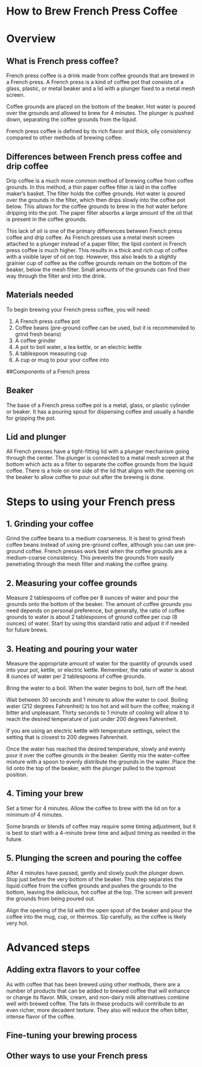 # How to Brew French Press Coffee

# Overview

## What is French press coffee?

French press coffee is a drink made from coffee grounds that are brewed in a French press. A French press is a kind of coffee pot that consists of a glass, plastic, or metal beaker and a lid with a plunger fixed to a metal mesh screen.

Coffee grounds are placed on the bottom of the beaker. Hot water is poured over the grounds and allowed to brew for 4 minutes. The plunger is pushed down, separating the coffee grounds from the liquid.

French press coffee is defined by its rich flavor and thick, oily consistency compared to other methods of brewing coffee.

## Differences between French press coffee and drip coffee

Drip coffee is a much more common method of brewing coffee from coffee grounds. In this method, a thin paper coffee filter is laid in the coffee maker’s basket. The filter holds the coffee grounds. Hot water is poured over the grounds in the filter, which then drips slowly into the coffee pot below. This allows for the coffee grounds to brew in the hot water before dripping into the pot. The paper filter absorbs a large amount of the oil that is present in the coffee grounds.

This lack of oil is one of the primary differences between French press coffee and drip coffee. As French presses use a metal mesh screen attached to a plunger instead of a paper filter, the lipid content in French press coffee is much higher. This results in a thick and rich cup of coffee with a visible layer of oil on top.
However, this also leads to a slightly grainier cup of coffee as the coffee grounds remain on the bottom of the beaker, below the mesh filter. Small amounts of the grounds can find their way through the filter and into the drink.

## Materials needed

To begin brewing your French press coffee, you will need:

1. A French press coffee pot
2. Coffee beans (pre-ground coffee can be used, but it is recommended to grind fresh beans)
3. A coffee grinder
4. A pot to boil water, a tea kettle, or an electric kettle
5. A tablespoon measuring cup
6. A cup or mug to pour your coffee into

##Components of a French press
## Beaker

The base of a French press coffee pot is a metal, glass, or plastic cylinder or beaker. It has a pouring spout for dispensing coffee and usually a handle for gripping the pot.

## Lid and plunger

All French presses have a tight-fitting lid with a plunger mechanism going through the center. The plunger is connected to a metal mesh screen at the bottom which acts as a filter to separate the coffee grounds from the liquid coffee. There is a hole on one side of the lid that aligns with the opening on the beaker to allow coffee to pour out after the brewing is done.

# Steps to using your French press


## 1. Grinding your coffee

Grind the coffee beans to a medium coarseness. It is best to grind fresh coffee beans instead of using pre-ground coffee, although you can use pre-ground coffee. French presses work best when the coffee grounds are a medium-coarse consistency. This prevents the grounds from easily penetrating through the mesh filter and making the coffee grainy.

## 2. Measuring your coffee grounds

Measure 2 tablespoons of coffee per 8 ounces of water and pour the grounds onto the bottom of the beaker.
The amount of coffee grounds you need depends on personal preference, but generally, the ratio of coffee grounds to water is about 2 tablespoons of ground coffee per cup (8 ounces) of water. Start by using this standard ratio and adjust it if needed for future brews.

## 3. Heating and pouring your water

Measure the appropriate amount of water for the quantity of grounds used into your pot, kettle, or electric kettle. Remember, the ratio of water is about 8 ounces of water per 2 tablespoons of coffee grounds.

Bring the water to a boil. When the water begins to boil, turn off the heat.

Wait between 30 seconds and 1 minute to allow the water to cool. Boiling water (212 degrees Fahrenheit) is too hot and will burn the coffee, making it bitter and unpleasant. Thirty seconds to 1 minute of cooling will allow it to reach the desired temperature of just under 200 degrees Fahrenheit.

If you are using an electric kettle with temperature settings, select the setting that is closest to 200 degrees Fahrenheit.

Once the water has reached the desired temperature, slowly and evenly pour it over the coffee grounds in the beaker. Gently mix the water-coffee mixture with a spoon to evenly distribute the grounds in the water. Place the lid onto the top of the beaker, with the plunger pulled to the topmost position.

## 4. Timing your brew

Set a timer for 4 minutes. Allow the coffee to brew with the lid on for a minimum of 4 minutes.

Some brands or blends of coffee may require some timing adjustment, but it is best to start with a 4-minute brew time and adjust timing as needed in the future.

## 5. Plunging the screen and pouring the coffee

After 4 minutes have passed, gently and slowly push the plunger down. Stop just before the very bottom of the beaker. This step separates the liquid coffee from the coffee grounds and pushes the grounds to the bottom, leaving the delicious, hot coffee at the top. The screen will prevent the grounds from being poured out.

Align the opening of the lid with the open spout of the beaker and pour the coffee into the mug, cup, or thermos. Sip carefully, as the coffee is likely very hot.

# Advanced steps

## Adding extra flavors to your coffee

As with coffee that has been brewed using other methods, there are a number of products that can be added to brewed coffee that will enhance or change its flavor.
Milk, cream, and non-dairy milk alternatives combine well with brewed coffee. The fats in these products will contribute to an even richer, more decadent texture. They also will reduce the often bitter, intense flavor of the coffee.

## Fine-tuning your brewing process
## Other ways to use your French press
